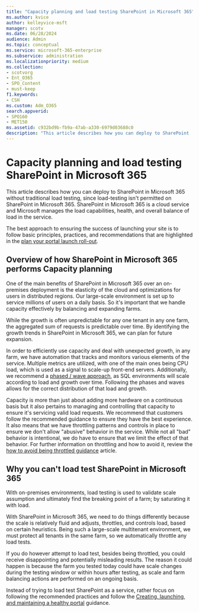 ```yaml
---
title: "Capacity planning and load testing SharePoint in Microsoft 365"
ms.author: kvice
author: kelleyvice-msft
manager: scotv
ms.date: 06/28/2024
audience: Admin
ms.topic: conceptual
ms.service: microsoft-365-enterprise
ms.subservice: administration
ms.localizationpriority: medium
ms.collection: 
- scotvorg
- Ent_O365
- SPO_Content
- must-keep
f1.keywords:
- CSH
ms.custom: Adm_O365
search.appverid: 
- SPO160
- MET150
ms.assetid: c932bd9b-fb9a-47ab-a330-6979d03688c0
description: "This article describes how you can deploy to SharePoint  in Microsoft 365 without performing traditional load testing since it isn't permitted."
---
```


# Capacity planning and load testing SharePoint  in Microsoft 365
This article describes how you can deploy to SharePoint in Microsoft 365 without traditional load testing, since load-testing isn't permitted on SharePoint in Microsoft 365. SharePoint in Microsoft 365 is a cloud service and Microsoft manages the load capabilities, health, and overall balance of load in the service.
  
The best approach to ensuring the success of launching your site is to follow basic principles, practices, and recommendations that are highlighted in the [plan your portal launch roll-out](planportallaunchroll-out.md).

## Overview of how SharePoint in Microsoft 365 performs Capacity planning

One of the main benefits of SharePoint in Microsoft 365 over an on-premises deployment is the elasticity of the cloud and optimizations for users in distributed regions. Our large-scale environment is set up to service millions of users on a daily basis. So it's important that we handle capacity effectively by balancing and expanding farms.
  
While the growth is often unpredictable for any one tenant in any one farm, the aggregated sum of requests is predictable over time. By identifying the growth trends in SharePoint in Microsoft 365, we can plan for future expansion.
  
In order to efficiently use capacity and deal with unexpected growth, in any farm, we have automation that tracks and monitors various elements of the service. Multiple metrics are utilized, with one of the main ones being CPU load, which is used as a signal to scale-up front-end servers. Additionally, we recommend a [phased / wave approach](planportallaunchroll-out.md), as SQL environments will scale according to load and growth over time. Following the phases and waves allows for the correct distribution of that load and growth.

Capacity is more than just about adding more hardware on a continuous basis but it also pertains to managing and controlling that capacity to ensure it's servicing valid load requests. We recommend that customers follow the recommended guidance to ensure they have the best experience. It also means that we have throttling patterns and controls in place to ensure we don't allow "abusive" behavior in the service. While not all "bad" behavior is intentional, we do have to ensure that we limit the effect of that behavior. For further information on throttling and how to avoid it, review the [how to avoid being throttled guidance](/sharepoint/dev/general-development/how-to-avoid-getting-throttled-or-blocked-in-sharepoint-online) article.

## Why you can't load test SharePoint in Microsoft 365

With on-premises environments, load testing is used to validate scale assumption and ultimately find the breaking point of a farm; by saturating it with load.

With SharePoint in Microsoft 365, we need to do things differently because the scale is relatively fluid and adjusts, throttles, and controls load, based on certain heuristics. Being such a large-scale multitenant environment, we must protect all tenants in the same farm, so we automatically throttle any load tests.

If you do however attempt to load test, besides being throttled, you could receive disappointing and potentially misleading results. The reason it could happen is because the farm you tested today could have scale changes during the testing window or within hours after testing, as scale and farm balancing actions are performed on an ongoing basis.

Instead of trying to load test SharePoint as a service, rather focus on following the recommended practices and follow the [Creating, launching, and maintaining a healthy portal](/sharepoint/portal-health) guidance.
